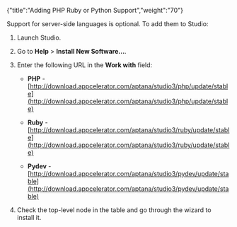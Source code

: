 {"title":"Adding PHP Ruby or Python Support","weight":"70"}

Support for server-side languages is optional. To add them to Studio:

1. Launch Studio.

2. Go to **Help** > **Install New Software...**.

3. Enter the following URL in the **Work with** field:

    * **PHP** - [http://download.appcelerator.com/aptana/studio3/php/update/stable](http://download.appcelerator.com/aptana/studio3/php/update/stable)

    * **Ruby** - [http://download.appcelerator.com/aptana/studio3/ruby/update/stable](http://download.appcelerator.com/aptana/studio3/ruby/update/stable)

    * **Pydev** - [http://download.appcelerator.com/aptana/studio3/pydev/update/stable](http://download.appcelerator.com/aptana/studio3/pydev/update/stable)

4. Check the top-level node in the table and go through the wizard to install it.
